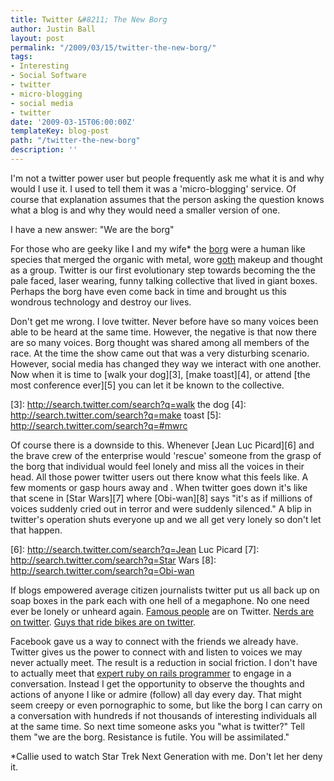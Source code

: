 ```yaml
---
title: Twitter &#8211; The New Borg
author: Justin Ball
layout: post
permalink: "/2009/03/15/twitter-the-new-borg/"
tags:
- Interesting
- Social Software
- twitter
- micro-blogging
- social media
- twitter
date: '2009-03-15T06:00:00Z'
templateKey: blog-post
path: "/twitter-the-new-borg"
description: ''
---
```


I'm not a twitter power user but people frequently ask me what it is and why would I use it. I used to tell them it was a 'micro-blogging' service. Of course that explanation assumes that the person asking the question knows what a blog is and why they would need a smaller version of one.

I have a new answer:
"We are the borg"

For those who are geeky like I and my wife* the [borg][1] were a human like species that merged the organic with metal, wore [goth][2] makeup and thought as a group. Twitter is our first evolutionary step towards becoming the the pale faced, laser wearing, funny talking collective that lived in giant boxes. Perhaps the borg have even come back in time and brought us this wondrous technology and destroy our lives.

 [1]: http://search.twitter.com/search?q=borg
 [2]: http://search.twitter.com/search?q=goth

Don't get me wrong. I love twitter. Never before have so many voices been able to be heard at the same time. However, the negative is that now there are so many voices. Borg thought was shared among all members of the race. At the time the show came out that was a very disturbing scenario. However, social media has changed they way we interact with one another. Now when it is time to [walk your dog][3], [make toast][4], or attend [the most conference ever][5] you can let it be known to the collective.

 [3]: http://search.twitter.com/search?q=walk the dog
 [4]: http://search.twitter.com/search?q=make toast
 [5]: http://search.twitter.com/search?q=#mwrc

Of course there is a downside to this. Whenever [Jean Luc Picard][6] and the brave crew of the enterprise would 'rescue' someone from the grasp of the borg that individual would feel lonely and miss all the voices in their head. All those power twitter users out there know what this feels like. A few moments or gasp hours away and . When twitter goes down it's like that scene in [Star Wars][7] where [Obi-wan][8] says "it's as if millions of voices suddenly cried out in terror and were suddenly silenced." A blip in twitter's operation shuts everyone up and we all get very lonely so don't let that happen.

 [6]: http://search.twitter.com/search?q=Jean Luc Picard
 [7]: http://search.twitter.com/search?q=Star Wars
 [8]: http://search.twitter.com/search?q=Obi-wan

If blogs empowered average citizen journalists twitter put us all back up on soap boxes in the park each with one hell of a megaphone. No one need ever be lonely or unheard again. [Famous people][9] are on Twitter. [Nerds are on twitter][9]. [Guys that ride bikes are on twitter][9].

 [9]: http://twitter.com/jbasdf

Facebook gave us a way to connect with the friends we already have. Twitter gives us the power to connect with and listen to voices we may never actually meet. The result is a reduction in social friction. I don't have to actually meet that [expert ruby on rails programmer][10] to engage in a conversation. Instead I get the opportunity to observe the thoughts and actions of anyone I like or admire (follow) all day every day. That might seem creepy or even pornographic to some, but like the borg I can carry on a conversation with hundreds if not thousands of interesting individuals all at the same time. So next time someone asks you "what is twitter?" Tell them "we are the borg. Resistance is futile. You will be assimilated."

 [10]: http://twitter.com/d2h

*Callie used to watch Star Trek Next Generation with me. Don't let her deny it.
